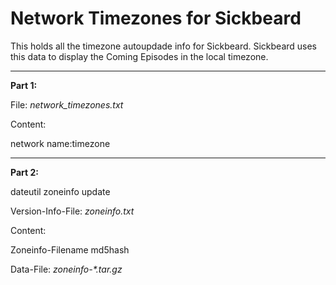 Network Timezones for Sickbeard
====================

This holds all the timezone autoupdade info for Sickbeard. Sickbeard uses this data to display the Coming Episodes in the local timezone.

----------

**Part 1:**

File: *network_timezones.txt*

Content:

network name:timezone


----------


**Part 2:**

dateutil zoneinfo update

Version-Info-File: *zoneinfo.txt*

Content:

Zoneinfo-Filename md5hash


Data-File: *zoneinfo-\*.tar.gz*